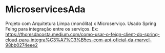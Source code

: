 # MicroservicesAda
Projeto com Arquitetura Limpa (monólita) x Microserviço.
Usado Spring Feing para integração entre os serviços.
Ex: https://thomsdacosta.medium.com/como-usar-o-feign-client-do-spring-cloud-para-integra%C3%A7%C3%B5es-com-api-oficial-da-marvel-98bb0274eee2
